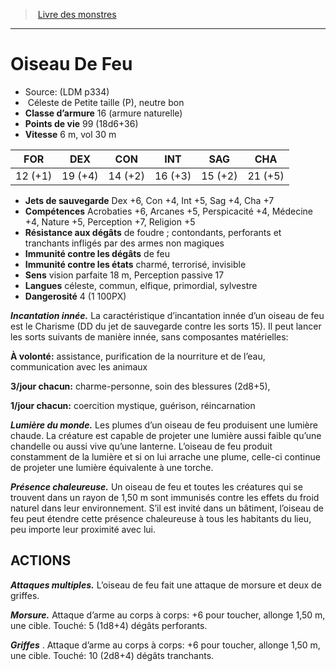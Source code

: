 ﻿> [Livre des monstres](tome_of_beasts.md)

---

# Oiseau De Feu

- Source: (LDM p334)
-  Céleste de Petite taille (P), neutre bon
- **Classe d’armure** 16 (armure naturelle)
- **Points de vie** 99 (18d6+36)
- **Vitesse** 6 m, vol 30 m

|FOR|DEX|CON|INT|SAG|CHA|
|---|---|---|---|---|---|
|12 (+1)|19 (+4)|14 (+2)|16 (+3)|15 (+2)|21 (+5)|

- **Jets de sauvegarde** Dex +6, Con +4, Int +5, Sag +4, Cha +7
- **Compétences** Acrobaties +6, Arcanes +5, Perspicacité +4, Médecine +4, Nature +5, Perception +7, Religion +5
- **Résistance aux dégâts** de foudre ; contondants, perforants et tranchants infligés par des armes non magiques
- **Immunité contre les dégâts** de feu
- **Immunité contre les états** charmé, terrorisé, invisible
- **Sens** vision parfaite 18 m, Perception passive 17
- **Langues** céleste, commun, elfique, primordial, sylvestre
- **Dangerosité** 4 (1 100PX)

**_Incantation innée._** La caractéristique d’incantation innée d’un oiseau de feu est le Charisme (DD du jet de sauvegarde contre les sorts 15). Il peut lancer les sorts suivants de manière innée, sans composantes matérielles:

**À volonté:** assistance, purification de la nourriture et de l’eau, communication avec les animaux

**3/jour chacun:** charme-personne, soin des blessures (2d8+5),

**1/jour chacun:** coercition mystique, guérison, réincarnation

**_Lumière du monde._** Les plumes d’un oiseau de feu produisent une lumière chaude. La créature est capable de projeter une lumière aussi faible qu’une chandelle ou aussi vive qu’une lanterne. L’oiseau de feu produit constamment de la lumière et si on lui arrache une plume, celle-ci continue de projeter une lumière équivalente à une torche.

**_Présence chaleureuse._** Un oiseau de feu et toutes les créatures qui se trouvent dans un rayon de 1,50 m sont immunisés contre les effets du froid naturel dans leur environnement. S’il est invité dans un bâtiment, l’oiseau de feu peut étendre cette présence chaleureuse à tous les habitants du lieu, peu importe leur proximité avec lui.

## ACTIONS

**_Attaques multiples._** L’oiseau de feu fait une attaque de morsure et deux de griffes.

**_Morsure._** Attaque d’arme au corps à corps: +6 pour toucher, allonge 1,50 m, une cible. Touché: 5 (1d8+4) dégâts perforants.

**_Griffes_** . Attaque d’arme au corps à corps: +6 pour toucher, allonge 1,50 m, une cible. Touché: 10 (2d8+4) dégâts tranchants.

